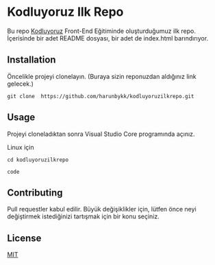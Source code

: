 # **Kodluyoruz Ilk Repo**

Bu repo [Kodluyoruz](https://www.kodluyoruz.org/) Front-End Eğitiminde oluşturduğumuz ilk repo. İçerisinde bir adet README dosyası, bir adet de index.html barındırıyor.

## **Installation**
Öncelikle projeyi clonelayın. (Buraya sizin reponuzdan aldığınız link gelecek.)

`git clone  https://github.com/harunbykk/kodluyoruzilkrepo.git `

## **Usage**
Projeyi cloneladıktan sonra Visual Studio Core programında açınız.

Linux için

`cd kodluyoruzilkrepo `

`code `

## **Contributing**
Pull requestler kabul edilir. Büyük değişiklikler için, lütfen önce neyi değiştirmek istediğinizi tartışmak için bir konu seçiniz.

## **License**
[MIT](LICENSE)